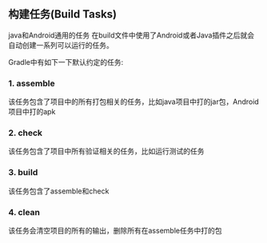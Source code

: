 ## 构建任务(Build Tasks)

java和Android通用的任务
在build文件中使用了Android或者Java插件之后就会自动创建一系列可以运行的任务。

Gradle中有如下一下默认约定的任务:

### 1. assemble

该任务包含了项目中的所有打包相关的任务，比如java项目中打的jar包，Android项目中打的apk

### 2. check

该任务包含了项目中所有验证相关的任务，比如运行测试的任务

### 3. build

该任务包含了assemble和check

### 4. clean

该任务会清空项目的所有的输出，删除所有在assemble任务中打的包
